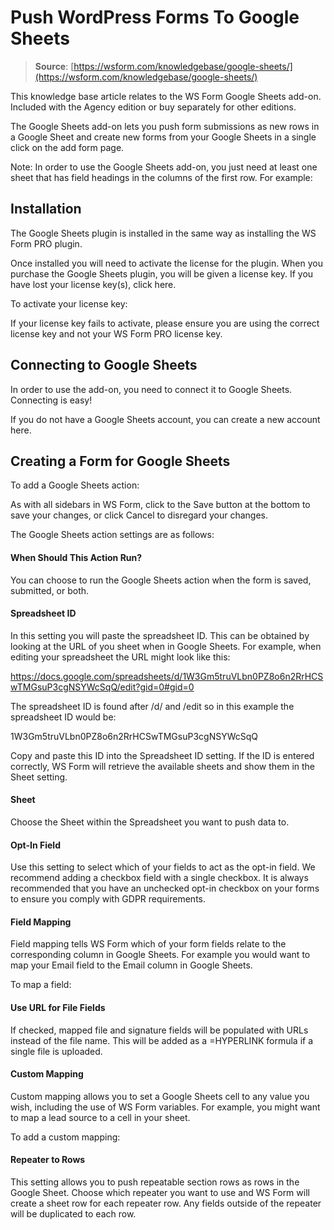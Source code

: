# Push WordPress Forms To Google Sheets

> **Source**: [https://wsform.com/knowledgebase/google-sheets/](https://wsform.com/knowledgebase/google-sheets/)


This knowledge base article relates to the WS Form Google Sheets add-on.
Included with the Agency edition or buy separately for other editions.

The Google Sheets add-on lets you push form submissions as new rows in a Google Sheet and create new forms from your Google Sheets in a single click on the add form page.

Note: In order to use the Google Sheets add-on, you just need at least one sheet that has field headings in the columns of the first row. For example:

## Installation

The Google Sheets plugin is installed in the same way as installing the WS Form PRO plugin.

Once installed you will need to activate the license for the plugin. When you purchase the Google Sheets plugin, you will be given a license key. If you have lost your license key(s), click here.

To activate your license key:

If your license key fails to activate, please ensure you are using the correct license key and not your WS Form PRO license key.

## Connecting to Google Sheets

In order to use the add-on, you need to connect it to Google Sheets. Connecting is easy!

If you do not have a Google Sheets account, you can create a new account here.

## Creating a Form for Google Sheets

To add a Google Sheets action:

As with all sidebars in WS Form, click to the Save button at the bottom to save your changes, or click Cancel to disregard your changes.

The Google Sheets action settings are as follows:

#### When Should This Action Run?

You can choose to run the Google Sheets action when the form is saved, submitted, or both.

#### Spreadsheet ID

In this setting you will paste the spreadsheet ID. This can be obtained by looking at the URL of you sheet when in Google Sheets. For example, when editing your spreadsheet the URL might look like this:

https://docs.google.com/spreadsheets/d/1W3Gm5truVLbn0PZ8o6n2RrHCSwTMGsuP3cgNSYWcSqQ/edit?gid=0#gid=0

The spreadsheet ID is found after /d/ and /edit so in this example the spreadsheet ID would be:

1W3Gm5truVLbn0PZ8o6n2RrHCSwTMGsuP3cgNSYWcSqQ

Copy and paste this ID into the Spreadsheet ID setting. If the ID is entered correctly, WS Form will retrieve the available sheets and show them in the Sheet setting.

#### Sheet

Choose the Sheet within the Spreadsheet you want to push data to.

#### Opt-In Field

Use this setting to select which of your fields to act as the opt-in field. We recommend adding a checkbox field with a single checkbox. It is always recommended that you have an unchecked opt-in checkbox on your forms to ensure you comply with GDPR requirements.

#### Field Mapping

Field mapping tells WS Form which of your form fields relate to the corresponding column in Google Sheets. For example you would want to map your Email field to the Email column in Google Sheets.

To map a field:

#### Use URL for File Fields

If checked, mapped file and signature fields will be populated with URLs instead of the file name. This will be added as a =HYPERLINK formula if a single file is uploaded.

#### Custom Mapping

Custom mapping allows you to set a Google Sheets cell to any value you wish, including the use of WS Form variables. For example, you might want to map a lead source to a cell in your sheet.

To add a custom mapping:

#### Repeater to Rows

This setting allows you to push repeatable section rows as rows in the Google Sheet. Choose which repeater you want to use and WS Form will create a sheet row for each repeater row. Any fields outside of the repeater will be duplicated to each row.
